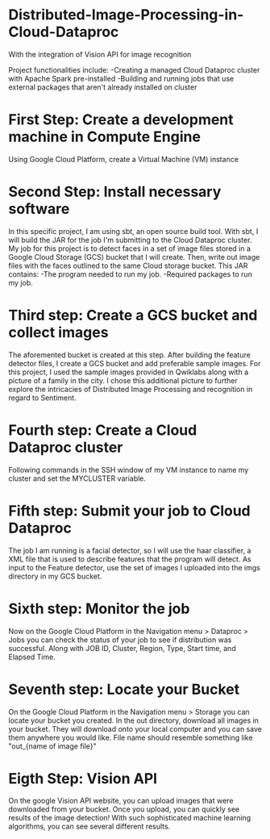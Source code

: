 # Distributed-Image-Processing-in-Cloud-Dataproc
With the integration of Vision API for image recognition

Project functionalities include:
  -Creating a managed Cloud Dataproc cluster with Apache Spark pre-installed
  -Building and running jobs that use external packages that aren't already installed on cluster
  
 # First Step: Create a development machine in Compute Engine
 Using Google Cloud Platform, create a Virtual Machine (VM) instance
 # Second Step: Install necessary software
 In this specific project, I am using sbt, an open source build tool. 
 With sbt, I will build the JAR for the job I'm submitting to the Cloud Dataproc cluster. 
 My job for this project is to detect faces in a set of image files stored in a Google Cloud Storage (GCS) bucket that I will create. Then,  write out image files with the faces outlined to the same Cloud storage bucket.
 This JAR contains:
  -The program needed to run my job.
  -Required packages to run my job.
  # Third step: Create a GCS bucket and collect images
  The aforemented bucket is created at this step. After building the feature detector files, I create a GCS bucket and add preferable sample images. For this project, I used the sample images provided in Qwiklabs along with a picture of a family in the city. I chose this additional picture to further explore the intricacies of Distributed Image Processing and recognition in regard to Sentiment.
  # Fourth step: Create a Cloud Dataproc cluster
  Following commands in the SSH window of my VM instance to name my cluster and set the MYCLUSTER variable.
  # Fifth step: Submit your job to Cloud Dataproc
  The job I am running is a facial detector, so I will use the haar classifier, a XML file that is used to describe features that the     program will detect.
  As input to the Feature detector, use the set of images I uploaded into the imgs directory in my GCS bucket.
  # Sixth step: Monitor the job
  Now on the Google Cloud Platform in the Navigation menu > Dataproc > Jobs you can check the status of your job to see if distribution was successful. Along with JOB ID, Cluster, Region, Type, Start time, and Elapsed Time.
  # Seventh step: Locate your Bucket
  On the Google Cloud Platform  in the Navigation menu > Storage you can locate your bucket you created. In the out directory, download all images in your bucket. They will download onto your local computer and you can save them anywhere you would like. File name should resemble something like "out_{name of image file}"
  # Eigth Step: Vision API
  On the google Vision API website, you can upload images that were downloaded from your bucket. Once you upload, you can quickly see   results of the image detection! With such sophisticated machine learning algorithms, you can see several different results. 

